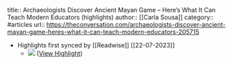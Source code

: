 title:: Archaeologists Discover Ancient Mayan Game – Here’s What It Can Teach Modern Educators (highlights)
author:: [[Carla Sousa]]
category:: #articles
url:: https://theconversation.com/archaeologists-discover-ancient-mayan-game-heres-what-it-can-teach-modern-educators-205715
- Highlights first synced by [[Readwise]] [[22-07-2023]]
	- ![](https://images.theconversation.com/files/526499/original/file-20230516-19-krq0ox.jpg?ixlib=rb-1.1.0&rect=10%2C13%2C988%2C735&q=45&auto=format&w=926&fit=clip) ([View Highlight](https://read.readwise.io/read/01h5bys22vcc859p3j1ar28mxt))
